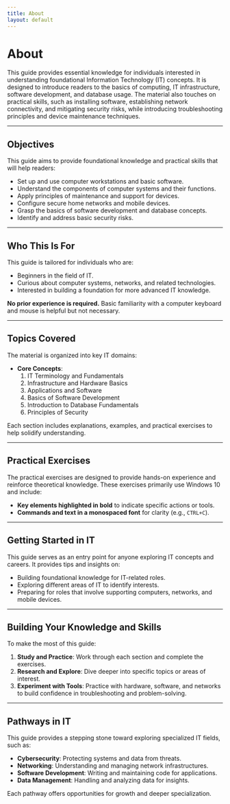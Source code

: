 ```yaml
---
title: About
layout: default
---
```


# About

This guide provides essential knowledge for individuals interested in understanding foundational Information Technology (IT) concepts. It is designed to introduce readers to the basics of computing, IT infrastructure, software development, and database usage. The material also touches on practical skills, such as installing software, establishing network connectivity, and mitigating security risks, while introducing troubleshooting principles and device maintenance techniques.

---

## Objectives

This guide aims to provide foundational knowledge and practical skills that will help readers:

- Set up and use computer workstations and basic software.
- Understand the components of computer systems and their functions.
- Apply principles of maintenance and support for devices.
- Configure secure home networks and mobile devices.
- Grasp the basics of software development and database concepts.
- Identify and address basic security risks.

---

## Who This Is For

This guide is tailored for individuals who are:

- Beginners in the field of IT.
- Curious about computer systems, networks, and related technologies.
- Interested in building a foundation for more advanced IT knowledge.

**No prior experience is required.** Basic familiarity with a computer keyboard and mouse is helpful but not necessary.

---

## Topics Covered

The material is organized into key IT domains:

- **Core Concepts**:
  1. IT Terminology and Fundamentals
  2. Infrastructure and Hardware Basics
  3. Applications and Software
  4. Basics of Software Development
  5. Introduction to Database Fundamentals
  6. Principles of Security

Each section includes explanations, examples, and practical exercises to help solidify understanding.

---

## Practical Exercises

The practical exercises are designed to provide hands-on experience and reinforce theoretical knowledge. These exercises primarily use Windows 10 and include:

- **Key elements highlighted in bold** to indicate specific actions or tools.
- **Commands and text in a monospaced font** for clarity (e.g., `CTRL+C`).

---

## Getting Started in IT

This guide serves as an entry point for anyone exploring IT concepts and careers. It provides tips and insights on:

- Building foundational knowledge for IT-related roles.
- Exploring different areas of IT to identify interests.
- Preparing for roles that involve supporting computers, networks, and mobile devices.

---

## Building Your Knowledge and Skills

To make the most of this guide:

1. **Study and Practice**: Work through each section and complete the exercises.
2. **Research and Explore**: Dive deeper into specific topics or areas of interest.
3. **Experiment with Tools**: Practice with hardware, software, and networks to build confidence in troubleshooting and problem-solving.

---

## Pathways in IT

This guide provides a stepping stone toward exploring specialized IT fields, such as:

- **Cybersecurity**: Protecting systems and data from threats.
- **Networking**: Understanding and managing network infrastructures.
- **Software Development**: Writing and maintaining code for applications.
- **Data Management**: Handling and analyzing data for insights.

Each pathway offers opportunities for growth and deeper specialization.
